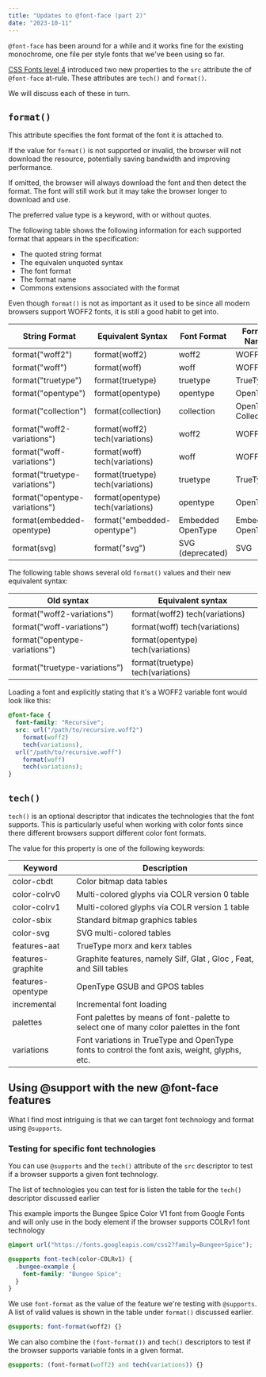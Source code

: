 ```yaml
---
title: "Updates to @font-face (part 2)"
date: "2023-10-11"
---
```


`@font-face` has been around for a while and it works fine for the existing monochrome, one file per style fonts that we've been using so far.

[CSS Fonts level 4](https://w3c.github.io/csswg-drafts/css-fonts/) introduced two new properties to the `src` attribute the of `@font-face` at-rule. These attributes are `tech()` and `format()`.

We will discuss each of these in turn.

## `format()`

This attribute specifies the font format of the font it is attached to.

If the value for `format()` is not supported or invalid, the browser will not download the resource, potentially saving bandwidth and improving performance.

If omitted, the browser will always download the font and then detect the format. The font will still work but it may take the browser longer to download and use.

The preferred value type is a keyword, with or without quotes.

The following table shows the following information for each supported format that appears in the specification:

- The quoted string format
- The equivalen unquoted syntax
- The font format
- The format name
- Commons extensions associated with the format

Even though `format()` is not as important as it used to be since all modern browsers support WOFF2 fonts, it is still a good habit to get into.

| String Format | Equivalent Syntax | Font Format | Format Name | Common extensions |
| --- | --- | --- | --- | --- |
| format("woff2") | format(woff2) | woff2 | WOFF 2.0 | .woff2 |
| format("woff") | format(woff) | woff | WOFF 1.0 | .woff |
| format("truetype") | format(truetype) | truetype | TrueType | .ttf |
| format("opentype") | format(opentype) | opentype | OpenType | .otf, .ttf |
| format("collection") | format(collection) | collection | OpenType Collection | .otc, .ttc |
| format("woff2-variations") | format(woff2) tech(variations) | woff2 | WOFF 2.0 | .woff2 |
| format("woff-variations") | format(woff) tech(variations) | woff | WOFF 1.0 | .woff |
| format("truetype-variations") | format(truetype) tech(variations) | truetype | TrueType | .ttf |
| format("opentype-variations") | format(opentype) tech(variations) | opentype | OpenType | .otf, .ttf |
| format(embedded-opentype) | format("embedded-opentype") | Embedded OpenType | Embedded OpenType | .eot |
| format(svg) | format("svg") | SVG (deprecated) | SVG | .svg, .svgz |

The following table shows several old `format()` values and their new equivalent syntax:

| Old syntax | Equivalent syntax |
| --- | --- |
| format("woff2-variations") | format(woff2) tech(variations) |
| format("woff-variations") | format(woff) tech(variations) |
| format("opentype-variations") | format(opentype) tech(variations) |
| format("truetype-variations") | format(truetype) tech(variations) |

Loading a font and explicitly stating that it's a WOFF2 variable font would look like this:

```css
@font-face {
  font-family: "Recursive";
  src: url("/path/to/recursive.woff2") 
    format(woff2)
    tech(variations),
  url("/path/to/recursive.woff") 
    format(woff)
    tech(variations);
}
```

## `tech()`

`tech()` is an optional descriptor that indicates the technologies that the font supports. This is particularly useful when working with color fonts since there different browsers support different color font formats.

The value for this property is one of the following keywords:

| Keyword | Description |
| --- | --- |
| color-cbdt | Color bitmap data tables |
| color-colrv0 | Multi-colored glyphs via COLR version 0 table |
| color-colrv1 | Multi-colored glyphs via COLR version 1 table |
| color-sbix | Standard bitmap graphics tables |
| color-svg | SVG multi-colored tables |
| features-aat | TrueType morx and kerx tables |
| features-graphite | Graphite features, namely Silf, Glat , Gloc , Feat, and Sill tables |
| features-opentype | OpenType GSUB and GPOS tables |
| incremental | Incremental font loading |
| palettes | Font palettes by means of font-palette to select one of many color palettes in the font |
| variations | Font variations in TrueType and OpenType fonts to control the font axis, weight, glyphs, etc. |

## Using @support with the new @font-face features

What I find most intriguing is that we can target font technology and format using `@supports`.

### Testing for specific font technologies

You can use `@supports` and the `tech()` attribute of the `src` descriptor to test if a browser supports a given font technology.

The list of technologies you can test for is listen the table for the `tech()` descriptor discussed earlier

This example imports the Bungee Spice Color V1 font from Google Fonts and will only use in the body element if the browser supports COLRv1 font technology

```css
@import url("https://fonts.googleapis.com/css2?family=Bungee+Spice");

@supports font-tech(color-COLRv1) {
  .bungee-example {
    font-family: "Bungee Spice";
  }
}
```

We use `font-format` as the value of the feature we're testing with `@supports`. A list of valid values is shown in the table under `format()` discussed earlier.

```css
@supports: font-format(woff2) {}
```

We can also combine the `(font-format())` and `tech()` descriptors to test if the browser supports variable fonts in a given format.

```css
@supports: (font-format(woff2) and tech(variations)) {}
```
